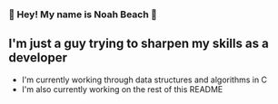 ### 🌊 Hey! My name is Noah Beach 🌊

## I'm just a guy trying to sharpen my skills as a developer
- I'm currently working through data structures and algorithms in C
- I'm also currently working on the rest of this README
<!--
**noahwbeach/noahwbeach** is a ✨ _special_ ✨ repository because its `README.md` (this file) appears on your GitHub profile.

Here are some ideas to get you started:

- 🔭 I’m currently working on ...
- 🌱 I’m currently learning ...
- 👯 I’m looking to collaborate on ...
- 🤔 I’m looking for help with ...
- 💬 Ask me about ...
- 📫 How to reach me: ...
- 😄 Pronouns: ...
- ⚡ Fun fact: ...
-->
